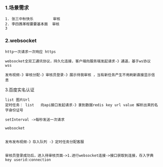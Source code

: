 ### 1.场景需求

~~~
1. 张三中秋快乐         审核
2. 李四茜革柑要要基本面  审核
3
~~~

### 2.websocket

~~~
http一次请求一次响应 https

websocket全双工通讯协议，持久化连接，客户端向服务端发起请求-》通道，基于ws协议 wss

发布视频-》审核分配-》审核员登录-》展示待我审核 ，当有新任务产生不用刷新直接显示信息

~~~

3.百度实名认证

~~~
list 图片Url
定时任务： list   向api接口发起请求-》拿到数据redis key url value 解析出来的名字身份证号

setInterval ->每秒发送一次请求

websocket


发布发布视频-》存入队列 -》定时任务分配客服


审核员登录成功后，进入待审核页面->1.进行websocket连接->接口获取到连接，存入字典 key userid:connection
~~~

